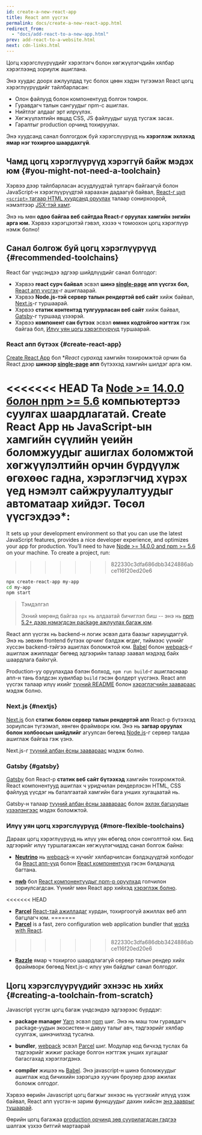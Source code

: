 ```yaml
---
id: create-a-new-react-app
title: React апп үүсгэх
permalink: docs/create-a-new-react-app.html
redirect_from:
  - "docs/add-react-to-a-new-app.html"
prev: add-react-to-a-website.html
next: cdn-links.html
---
```


Цогц хэрэгслүүрүүдийг хэрэглэгч болон хөгжүүлэгчдийн хялбар хэрэглээнд зориулж ашиглана.

Энэ хуудас доорх ажлуулдад тус болох цөөн хэдэн түгээмэл React цогц хэрэглүүрүүдийг тайлбарласан:

* Олон файлууд болон компонентууд болгон томрох.
* Гуравдагч талын сангуудыг npm-с ашиглах.
* Нийтлэг алдааг эрт илрүүлэх.
* Хөгжүүлэлтийн явцад CSS, JS файлуудыг шууд тусгаж засах.
* Гаралтыг production орчинд тохируулах.

Энэ хуудсанд санал болгогдож буй хэрэгслүүрүүд нь **хэрэглэж эхлэхэд ямар нэг тохиргоо шаардахгүй**.

## Чамд цогц хэрэглүүрүүд хэрэггүй байж мэдэх юм {#you-might-not-need-a-toolchain}

Хэрвээ дээр тайлбарласан асуудлуудтай тулгарч байгаагүй болон JavaScript-н хэрэглүүрүүдтэй хараахан дадаагүй байвал, [React-г цул `<script>` тагаар HTML хуудсанд оруулах](/docs/add-react-to-a-website.html) талаар сонирхоорой, нэмэлтээр [JSX-тэй хамт](/docs/add-react-to-a-website.html#optional-try-react-with-jsx).

Энэ нь мөн **одоо байгаа веб сайтдаа React-г оруулах хамгийн энгийн арга юм.** Хэрвээ хэрэгцээтэй гэвэл, хэзээ ч томоохон цогц хэрэглүүр нэмж болно!

## Санал болгож буй цогц хэрэглүүрүүд {#recommended-toolchains}

React баг үндсэндээ эдгээр шийдлүүдийг санал болгодог:

- Хэрвээ **react сурч байвал** эсвэл **шинэ [single-page](/docs/glossary.html#single-page-application) апп үүсгэх бол,** [React апп үүсгэх](#create-react-app)-г ашиглаарай.
- Хэрвээ **Node.js-тэй сервер талын рендертэй веб сайт** хийж байвал, [Next.js](#nextjs)-г туршаарай.
- Хэрвээ **статик контентэд тулгуурласан веб сайт** хийж байвал, [Gatsby](#gatsby)-г туршаад үзээрэй.
- Хэрвээ **компонент сан бүтээх** эсвэл **өмнөх кодтойгоо нэгтгэх** гэж байгаа бол, [Илүү уян цогц хэрэглүүрүүд](#more-flexible-toolchains) туршаарай.

### React апп бүтээх {#create-react-app}

[Create React App](https://github.com/facebookincubator/create-react-app) бол **React сурaхад* хамгийн тохиромжтой орчин ба React дээр **шинээр [single-page](/docs/glossary.html#single-page-application) апп** бүтээхэд хамгийн шилдэг арга юм.

<<<<<<< HEAD
Та [Node >= 14.0.0 болон npm >= 5.6](https://nodejs.org/en/) компьютертээ суулгах шаардлагатай. Create React App нь JavaScript-ын хамгийн сүүлийн үеийн боломжуудыг ашиглах боломжтой хѳгжүүлэлтийн орчин бүрдүүлж ѳгѳхѳѳс гадна, хэрэглэгчид хүрэх үед нэмэлт сайжруулалтуудыг автоматаар хийдэг. Тѳсѳл үүсгэхдээ*:
=======
It sets up your development environment so that you can use the latest JavaScript features, provides a nice developer experience, and optimizes your app for production. You’ll need to have [Node >= 14.0.0 and npm >= 5.6](https://nodejs.org/en/) on your machine. To create a project, run:
>>>>>>> 822330c3dfa686dbb3424886abce116f20ed20e6

```bash
npx create-react-app my-app
cd my-app
npm start
```

>Тэмдэлгэл
>
>Эхний мөрөнд байгаа `npx` нь алдаатай бичиглэл биш -- энэ нь [npm 5.2+ дээр нэмэгдсэн package ажлуулах багаж юм](https://medium.com/@maybekatz/introducing-npx-an-npm-package-runner-55f7d4bd282b).

React апп үүсгэх нь backend-н логик эсвэл дата баазыг хариуцдаггүй. Энэ нь зөвхөн frontend бүтээх орчинг бэлдэж өгдөг, тиймээс үүнийг хүссэн backend-тэйгээ ашиглах боломжтой юм. [Babel](https://babeljs.io/) болон [webpack](https://webpack.js.org/)-г ашиглаж ажилладаг бөгөөд эдгээрийн талаар заавал мэдээд байх шаардлага байхгүй.

Production-уу оруулахдаа бэлэн болход, `npm run build`-г ашигласнаар апп-н тань бэлдсэн хувилбар `build` гэсэн фолдерт үүсгэнэ. React апп үүсгэх талаар илүү ихийг [түүний README](https://github.com/facebookincubator/create-react-app#create-react-app--) болон [хэрэглэгчийн заавараас](https://facebook.github.io/create-react-app/) мэдэж болно.

### Next.js {#nextjs}

[Next.js](https://nextjs.org/) бол **статик болон сервер талын рендертэй апп** React-р бүтээхэд зориулсан түгээмэл, хөнгөн фраймворк юм. Энэ нь **загвар оруулах болон холбоосын шийдлийг** агуулсан бөгөөд [Node.js](https://nodejs.org/)-г сервер талдаа ашиглаж байгаа гэж үзнэ.

Next.js-г [түүний албан ёсны заавараас](https://nextjs.org/learn/) мэдэж болно.

### Gatsby {#gatsby}

[Gatsby](https://www.gatsbyjs.org/) бол React-р **статик веб сайт бүтээхэд** хамгийн тохиромжтой. React компонентууд ашиглах ч уридчилан рендерлэсэн HTML, CSS файлууд үүсдэг нь баталгаатай хамгийн бага унших хугацаатай нь.

Gatsby-н талаар [түүний албан ёсны заавараас](https://www.gatsbyjs.org/docs/) болон [эхлэх багцуудын үзээлэнгээс](https://www.gatsbyjs.org/docs/gatsby-starters/) мэдэх боломжтой.

### Илүү уян цогц хэрэгслүүрүүд {#more-flexible-toolchains}

Дараах цогц хэрэглүүрүүд нь илүү уян өбөгөд олон сонголттой юм. Бид эдгээрийг илүү туршлагажсан хөгжүүлэгчидэд санал болгож байна:

- **[Neutrino](https://neutrinojs.org/)** нь [webpack](https://webpack.js.org/)-н хүчийг хялбарчилсан бэлдэцүүдтэй холбодог ба [React апп-ууд](https://neutrinojs.org/packages/react/) болон [React компонентууд](https://neutrinojs.org/packages/react-components/) гэсэн бэлдэцүүд багтана.

- **[nwb](https://github.com/insin/nwb)** бол [React компонентуудыг npm-р оруулхад](https://github.com/insin/nwb/blob/master/docs/guides/ReactComponents.md#developing-react-components-and-libraries-with-nwb) голчилон зориулсагдсан. Үүнийг мөн React app хийхэд [хэрэглэж болно](https://github.com/insin/nwb/blob/master/docs/guides/ReactApps.md#developing-react-apps-with-nwb).

<<<<<<< HEAD
- **[Parcel](https://parceljs.org/)** [React-тай ажилладаг](https://parceljs.org/recipes.html#react) хурдан, тохиргоогүй ажиллах веб апп багцлагч юм.
=======
- **[Parcel](https://parceljs.org/)** is a fast, zero configuration web application bundler that [works with React](https://parceljs.org/recipes/react/).
>>>>>>> 822330c3dfa686dbb3424886abce116f20ed20e6

- **[Razzle](https://github.com/jaredpalmer/razzle)** ямар ч тохиргоо шаардлагагүй сервер талын рендер хийх фраймворк бөгөөд Next.js-с илүү уян байдлыг санал болгодог.

## Цогц хэрэгслүүрүүдийг эхнээс нь хийх {#creating-a-toolchain-from-scratch}

Javascript үүсгэх цогц багаж үндсэндээ эдгээрээс бүрддэг:

* **package manager** [Yarn](https://yarnpkg.com/) эсвэл [npm](https://www.npmjs.com/) шиг. Энэ нь маш том гуравдагч package-уудын экосистем-н давуу талыг авч, тэдгээрийг хялбар суулгаж, шинэчилхэд тусална.

* **bundler**, [webpack](https://webpack.js.org/) эсвэл [Parcel](https://parceljs.org/) шиг. Модулар код бичхэд туслах ба тэдгээрийг жижиг package болгон нэгтгэж унших хугацааг багасгахад хэрэглэгдэнэ.

* **compiler** жишээ нь [Babel](https://babeljs.io/). Энэ javascript-н шинэ боломжуудыг ашиглаж код бичихийн зэрэгцээ хуучин броузер дээр ажилах боломж олгодог.

Хэрвээ өөрийн Javascript цогц багжыг эхнээс нь үүсгэхийг илүүд үзэж байвал, React апп үүсгэх-н зарим функцуудыг дахин хийсэн [энэ зааврыг тушаарай](https://blog.usejournal.com/creating-a-react-app-from-scratch-f3c693b84658).

Өөрийн цогц багажаа [production орчинд зөв суурилагдсан гэдгээ](/docs/optimizing-performance.html#use-the-production-build) шалгаж үзхээ битгий мартаарай
